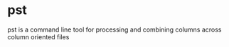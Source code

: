 pst
===

pst is a command line tool for processing and combining columns across column oriented files
